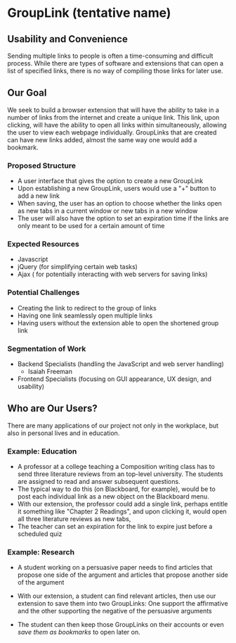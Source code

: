 # GroupLink (tentative name)

## Usability and Convenience
  
  Sending multiple links to people is often a time-consuming and difficult process. While there are types of software and extensions that can open a list of specified links, there is no way of compiling those links for later use.

## Our Goal

  We seek to build a browser extension that will have the ability to take in a number of links from the internet and create a unique link. This link, upon clicking, will have the ability to open all links within simultaneously, allowing the user to view each webpage individually. GroupLinks that are created can have new links added, almost the same way one would add a bookmark.
  
 ### Proposed Structure
 - A user interface that gives the option to create a new GroupLink
 - Upon establishing a new GroupLink, users would use a "+" button to add a new link
 - When saving, the user has an option to choose whether the links open as new tabs in a current window or new tabs in a new window
 - The user will also have the option to set an expiration time if the links are only meant to be used for a certain amount of time
 
 ### Expected Resources
  - Javascript
  - jQuery (for simplifying certain web tasks)
  - Ajax ( for potentially interacting with web servers for saving links)
 ### Potential Challenges
  - Creating the link to redirect to the group of links
  - Having one link seamlessly open multiple links
  - Having users without the extension able to open the shortened group link
 
 ### Segmentation of Work
  - Backend Specialists (handling the JavaScript and web server handling)
    - Isaiah Freeman
  - Frontend Specialists (focusing on GUI appearance, UX design, and usability)

## Who are Our Users?

  There are many applications of our project not only in the workplace, but also in personal lives and in education.
  
  ### Example: Education
  - A professor at a college teaching a Composition writing class has to send three literature reviews from an top-level university. The students are assigned to read and answer subsequent questions.
  - The typical way to do this (on Blackboard, for example), would be to post each individual link as a new object on the Blackboard menu.
  - With our extension, the professor could add a single link, perhaps entitle it something like "Chapter 2 Readings", and upon clicking it, would open all three literature reviews as new tabs,
  - The teacher can set an expiration for the link to expire just before a scheduled quiz
  
  ### Example: Research
  - A student working on a persuasive paper needs to find articles that propose one side of the argument and articles that propose another side of the argument
  - With our extension, a student can find relevant articles, then use our extension to save them into two GroupLinks: One support the affirmative and the other supporting the negative of the persuasive arguments
  
  - The student can then keep those GroupLinks on their accounts or even *save them as bookmarks* to open later on.
  
    
